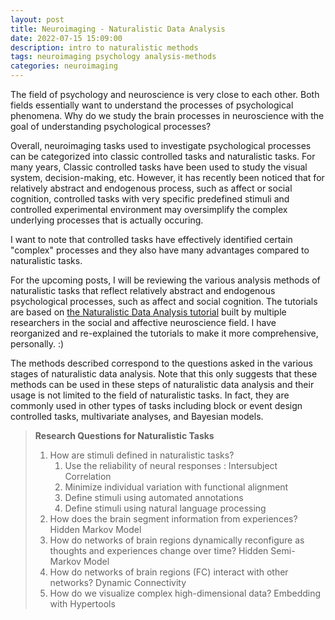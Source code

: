 ```yaml
---
layout: post
title: Neuroimaging - Naturalistic Data Analysis
date: 2022-07-15 15:09:00
description: intro to naturalistic methods
tags: neuroimaging psychology analysis-methods
categories: neuroimaging
---
```


The field of psychology and neuroscience is very close to each other. Both fields essentially want to understand the processes of psychological phenomena.
Why do we study the brain processes in neuroscience with the goal of understanding psychological processes?

Overall, neuroimaging tasks used to investigate psychological processes can be categorized into classic controlled tasks and naturalistic tasks. 
For many years, Classic controlled tasks have been used to study the visual system, decision-making, etc.
However, it has recently been noticed that for relatively abstract and endogenous process, such as affect or social cognition, controlled tasks with very specific predefined stimuli and controlled experimental environment may oversimplify the complex underlying processes that is actually occuring.

I want to note that controlled tasks have effectively identified certain "complex" processes and they also have many advantages compared to naturalistic tasks.

For the upcoming posts, I will be reviewing the various analysis methods of naturalistic tasks that reflect relatively abstract and endogenous psychological processes, such as affect and social cognition.
The tutorials are based on <a href="https://naturalistic-data.org">the Naturalistic Data Analysis tutorial</a> built by multiple researchers in the social and affective neuroscience field.
I have reorganized and re-explained the tutorials to make it more comprehensive, personally. :)

The methods described correspond to the questions asked in the various stages of naturalistic data analysis. Note that this only suggests that these methods can be used in these steps of naturalistic data analysis and their usage is not limited to the field of naturalistic tasks. In fact, they are commonly used in other types of tasks including block or event design controlled tasks, multivariate analyses, and Bayesian models.

><strong>Research Questions for Naturalistic Tasks</strong>
><ol>
>    <li>How are stimuli defined in naturalistic tasks?
>        <ol>
>            <li>Use the reliability of neural responses : Intersubject Correlation</li>
>                <li>Minimize individual variation with functional alignment</li>
>            <li>Define stimuli using automated annotations</li>
>            <li>Define stimuli using natural language processing</li>
>        </ol>
>    </li>
>    <li>How does the brain segment information from experiences? Hidden Markov Model</li>
>    <li>How do networks of brain regions dynamically reconfigure as thoughts and experiences change over time? Hidden Semi-Markov Model</li>
>    <li>How do networks of brain regions (FC) interact with other networks? Dynamic Connectivity</li>
>    <li> How do we visualize complex high-dimensional data? Embedding with Hypertools</li>
></ol>